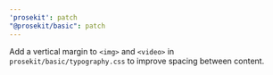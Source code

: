 ```yaml
---
'prosekit': patch
"@prosekit/basic": patch
---
```


Add a vertical margin to `<img>` and `<video>` in `prosekit/basic/typography.css` to improve spacing between content.

